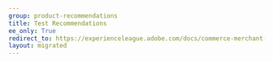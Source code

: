 ```yaml
---
group: product-recommendations
title: Test Recommendations
ee_only: True
redirect_to: https://experienceleague.adobe.com/docs/commerce-merchant-services/product-recommendations/getting-started/staging-environment.html
layout: migrated
---
```

